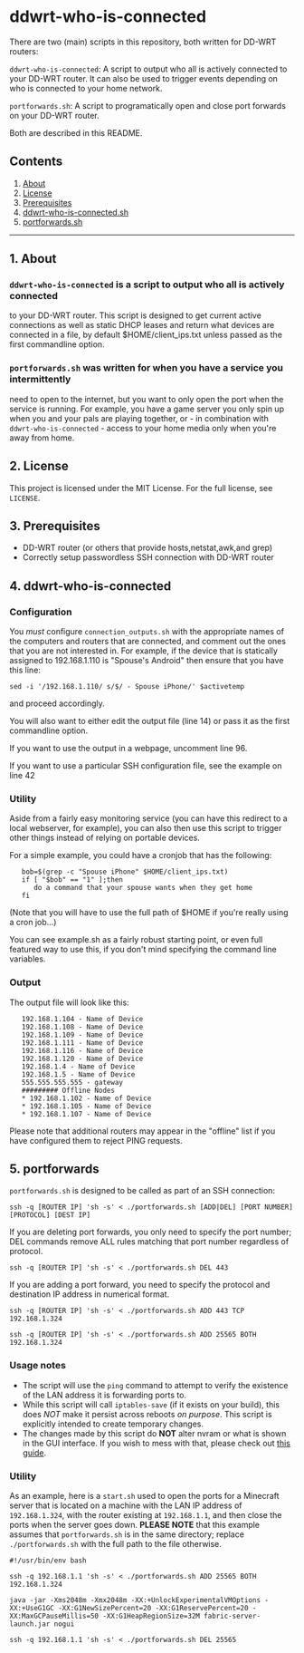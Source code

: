 # ddwrt-who-is-connected

There are two (main) scripts in this repository, both written for DD-WRT routers:

`ddwrt-who-is-connected`: A script to output who all is actively connected to 
your DD-WRT router.  It can also be used to trigger events depending on who is 
connected to your home network.

`portforwards.sh`: A script to programatically open and close port forwards on 
your DD-WRT router.

Both are described in this README.

## Contents
 1. [About](#1-about)
 2. [License](#2-license)
 3. [Prerequisites](#3-prerequisites)
 4. [ddwrt-who-is-connected.sh](#4-ddwrt-who-is-connected)
 5. [portforwards.sh](#5-portforwards)

***

## 1. About

### `ddwrt-who-is-connected` is a script to output who all is actively connected 
to your DD-WRT router. This script is designed to get current active 
connections as well as static DHCP leases and return what devices are connected
in a file, by default $HOME/client_ips.txt unless passed as the first 
commandline option.

### `portforwards.sh` was written for when you have a service you intermittently 
need to open to the internet, but you want to only open the port when the 
service is running.  For example, you have a game server you only spin up when 
you and your pals are playing together, or - in combination with `ddwrt-who-is-connected` - 
access to your home media only when you're away from home.  

## 2. License

This project is licensed under the MIT License. For the full license, see `LICENSE`.

## 3. Prerequisites

* DD-WRT router (or others that provide hosts,netstat,awk,and grep)
* Correctly setup passwordless SSH connection with DD-WRT router

## 4. ddwrt-who-is-connected

### Configuration

You *must* configure `connection_outputs.sh` with the appropriate names
of the computers and routers that are connected, and comment out the
ones that you are not interested in. For example, if the device that
is statically assigned to 192.168.1.110 is "Spouse's Android" then 
ensure that you have this line:

```
sed -i '/192.168.1.110/ s/$/ - Spouse iPhone/' $activetemp
```
   
and proceed accordingly.

You will also want to either edit the output file (line 14) or pass it
as the first commandline option.

If you want to use the output in a webpage, uncomment line 96.

If you want to use a particular SSH configuration file, see the example
on line 42

### Utility

Aside from a fairly easy monitoring service (you can have this redirect
to a local webserver, for example), you can also then use this script
to trigger other things instead of relying on portable devices. 

For a simple example, you could have a cronjob that has the following:

```
   bob=$(grep -c "Spouse iPhone" $HOME/client_ips.txt)
   if [ "$bob" == "1" ];then
      do a command that your spouse wants when they get home
   fi
```

(Note that you will have to use the full path of $HOME if you're really
using a cron job...)

You can see example.sh as a fairly robust starting point, or even full 
featured way to use this, if you don't mind specifying the command line
variables.

### Output

The output file will look like this:
```
   192.168.1.104 - Name of Device
   192.168.1.108 - Name of Device
   192.168.1.109 - Name of Device
   192.168.1.111 - Name of Device
   192.168.1.116 - Name of Device
   192.168.1.120 - Name of Device
   192.168.1.4 - Name of Device
   192.168.1.5 - Name of Device
   555.555.555.555 - gateway 
   ######### Offline Nodes
   * 192.168.1.102 - Name of Device
   * 192.168.1.105 - Name of Device
   * 192.168.1.107 - Name of Device
```

Please note that additional routers may appear in the "offline" list if
you have configured them to reject PING requests.

## 5. portforwards

`portforwards.sh` is designed to be called as part of an SSH connection: 

```
ssh -q [ROUTER IP] 'sh -s' < ./portforwards.sh [ADD|DEL] [PORT NUMBER] [PROTOCOL] [DEST IP]
```

If you are deleting port forwards, you only need to specify the port number; DEL 
commands remove ALL rules matching that port number regardless of protocol.

```
ssh -q [ROUTER IP] 'sh -s' < ./portforwards.sh DEL 443
```

If you are adding a port forward, you need to specify the protocol and destination 
IP address in numerical format.

```
ssh -q [ROUTER IP] 'sh -s' < ./portforwards.sh ADD 443 TCP 192.168.1.324 

ssh -q [ROUTER IP] 'sh -s' < ./portforwards.sh ADD 25565 BOTH 192.168.1.324 

```

### Usage notes

* The script will use the `ping` command to attempt to verify the existence of 
the LAN address it is forwarding ports to.  
* While this script will call `iptables-save` (if it exists on your build), 
this does *NOT* make it persist across reboots *on purpose*. This script is
explicitly intended to create temporary changes.  
* The changes made by this script do **NOT** alter nvram or what is shown in 
the GUI interface. If you wish to mess with that, please check out 
[this guide](https://infralin.blogspot.com/2015/04/how-to-maintain-iptables-on-dd-wrt.html). 

### Utility

As an example, here is a `start.sh` used to open the ports for a Minecraft 
server that is located on a machine with the LAN IP address of `192.168.1.324`, 
with the router existing at `192.168.1.1`, and then close the ports when the 
server goes down.  **PLEASE NOTE** that this example assumes that `portforwards.sh` 
is in the same directory; replace `./portforwards.sh` with the full path to the 
file otherwise.

```
#!/usr/bin/env bash

ssh -q 192.168.1.1 'sh -s' < ./portforwards.sh ADD 25565 BOTH 192.168.1.324 

java -jar -Xms2048m -Xmx2048m -XX:+UnlockExperimentalVMOptions -XX:+UseG1GC -XX:G1NewSizePercent=20 -XX:G1ReservePercent=20 -XX:MaxGCPauseMillis=50 -XX:G1HeapRegionSize=32M fabric-server-launch.jar nogui

ssh -q 192.168.1.1 'sh -s' < ./portforwards.sh DEL 25565
```
